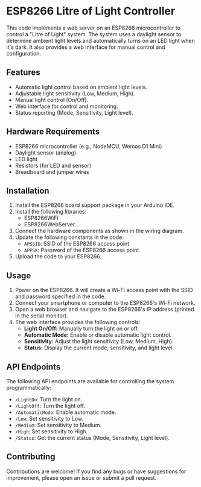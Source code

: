 # ESP8266 Litre of Light Controller

This code implements a web server on an ESP8266 microcontroller to control a "Litre of Light" system. The system uses a daylight sensor to determine ambient light levels and automatically turns on an LED light when it's dark. It also provides a web interface for manual control and configuration.

## Features

- Automatic light control based on ambient light levels.
- Adjustable light sensitivity (Low, Medium, High).
- Manual light control (On/Off).
- Web interface for control and monitoring.
- Status reporting (Mode, Sensitivity, Light level).

## Hardware Requirements

- ESP8266 microcontroller (e.g., NodeMCU, Wemos D1 Mini)
- Daylight sensor (analog)
- LED light
- Resistors (for LED and sensor)
- Breadboard and jumper wires

## Installation

1. Install the ESP8266 board support package in your Arduino IDE.
2. Install the following libraries:
    - ESP8266WiFi
    - ESP8266WebServer
3. Connect the hardware components as shown in the wiring diagram.
4. Update the following constants in the code:
    - `APSSID`: SSID of the ESP8266 access point
    - `APPSK`: Password of the ESP8266 access point
5. Upload the code to your ESP8266.

## Usage

1. Power on the ESP8266. It will create a Wi-Fi access point with the SSID and password specified in the code.
2. Connect your smartphone or computer to the ESP8266's Wi-Fi network.
3. Open a web browser and navigate to the ESP8266's IP address (printed in the serial monitor).
4. The web interface provides the following controls:
    - **Light On/Off:** Manually turn the light on or off.
    - **Automatic Mode:** Enable or disable automatic light control.
    - **Sensitivity:** Adjust the light sensitivity (Low, Medium, High).
    - **Status:** Display the current mode, sensitivity, and light level.

## API Endpoints

The following API endpoints are available for controlling the system programmatically:

- `/LightOn`: Turn the light on.
- `/LightOff`: Turn the light off.
- `/AutomaticMode`: Enable automatic mode.
- `/Low`: Set sensitivity to Low.
- `/Medium`: Set sensitivity to Medium.
- `/High`: Set sensitivity to High.
- `/Status`: Get the current status (Mode, Sensitivity, Light level).

## Contributing

Contributions are welcome! If you find any bugs or have suggestions for improvement, please open an issue or submit a pull request.